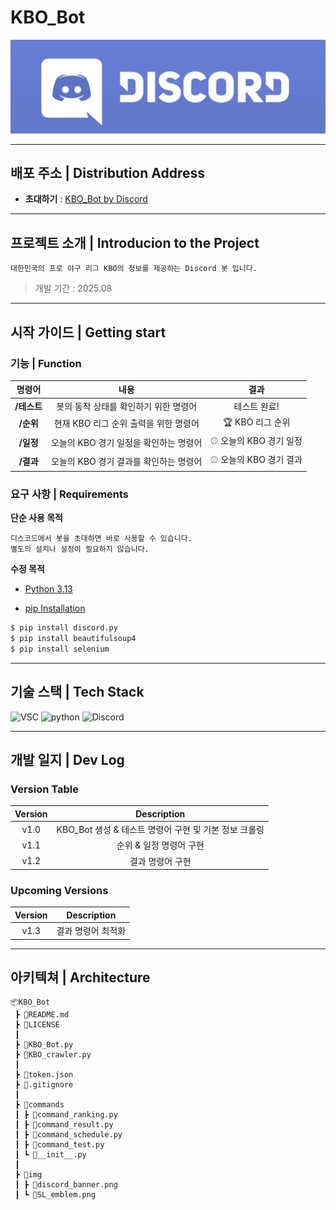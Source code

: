 # KBO_Bot

<div align = "center">

![banner](img/discord_banner.png)

</div>

---

## 배포 주소 | Distribution Address

- **초대하기** : [KBO_Bot by Discord](https://discord.com/oauth2/authorize?client_id=1407662854362107934&permissions=8&integration_type=0&scope=bot)

---

## 프로젝트 소개 | Introducion to the Project

```
대한민국의 프로 야구 리그 KBO의 정보를 제공하는 Discord 봇 입니다.
```
> 개발 기간 : 2025.08

---

## 시작 가이드 | Getting start

### 기능 | Function

|명령어|내용|결과|
|:--:|:--:|:--:|
|**/테스트**|봇의 동작 상태를 확인하기 위한 명령어|테스트 완료!|
|**/순위**|현재 KBO 리그 순위 출력을 위한 명령어|🏆 KBO 리그 순위|
|**/일정**|오늘의 KBO 경기 일정을 확인하는 명령어|⚾ 오늘의 KBO 경기 일정|
|**/결과**|오늘의 KBO 경기 결과를 확인하는 명령어|⚾ 오늘의 KBO 경기 결과|

### 요구 사항 | Requirements

**단순 사용 목적**  

```
디스코드에서 봇을 초대하면 바로 사용할 수 있습니다.
별도의 설치나 설정이 필요하지 않습니다.
```

**수정 목적**

- [Python 3.13](https://www.python.org/downloads/)

- [pip Installation]()

```bash
$ pip install discord.py
$ pip install beautifulsoup4
$ pip install selenium
```

---

## 기술 스택 | Tech Stack

![VSC](https://img.shields.io/badge/VSCode-0078D4?style=for-the-badge&logo=visual%20studio%20code&logoColor=white)
![python](https://img.shields.io/badge/Python-FFD43B?style=for-the-badge&logo=python&logoColor=blue)
![Discord](https://img.shields.io/badge/Discord-5865F2?style=for-the-badge&logo=discord&logoColor=white)

---

## 개발 일지 | Dev Log

### Version Table

|Version|Description|
|:--:|:--:|
|v1.0|KBO_Bot 생성 & 테스트 명령어 구현 및 기본 정보 크롤링|
|v1.1|순위 & 일정 명령어 구현|
|v1.2|결과 명령어 구현|

### Upcoming Versions

|Version|Description|
|:--:|:--:|
|v1.3|결과 명령어 최적화|

---

## 아키텍쳐 | Architecture

```
📦KBO_Bot
 ┣ 📜README.md
 ┣ 📜LICENSE
 ┃ 
 ┣ 📜KBO_Bot.py
 ┣ 📜KBO_crawler.py
 ┃ 
 ┣ 📜token.json
 ┣ 📜.gitignore
 ┃ 
 ┣ 📂commands
 ┃ ┣ 📜command_ranking.py
 ┃ ┣ 📜command_result.py
 ┃ ┣ 📜command_schedule.py
 ┃ ┣ 📜command_test.py
 ┃ ┗ 📜__init__.py
 ┃ 
 ┣ 📂img
 ┃ ┣ 📜discord_banner.png
 ┃ ┗ 📜SL_emblem.png
 ```